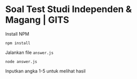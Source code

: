 # Soal Test Studi Independen & Magang | GITS

Install NPM

```
npm install
```

Jalankan file `answer.js`

```
node answer.js
```

Inputkan angka 1-5 untuk melihat hasil
